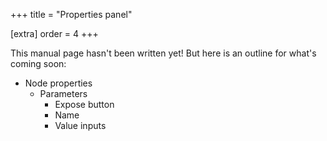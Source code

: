 +++
title = "Properties panel"

[extra]
order = 4
+++

This manual page hasn't been written yet! But here is an outline for what's coming soon:

- Node properties
	- Parameters
		- Expose button
		- Name
		- Value inputs
